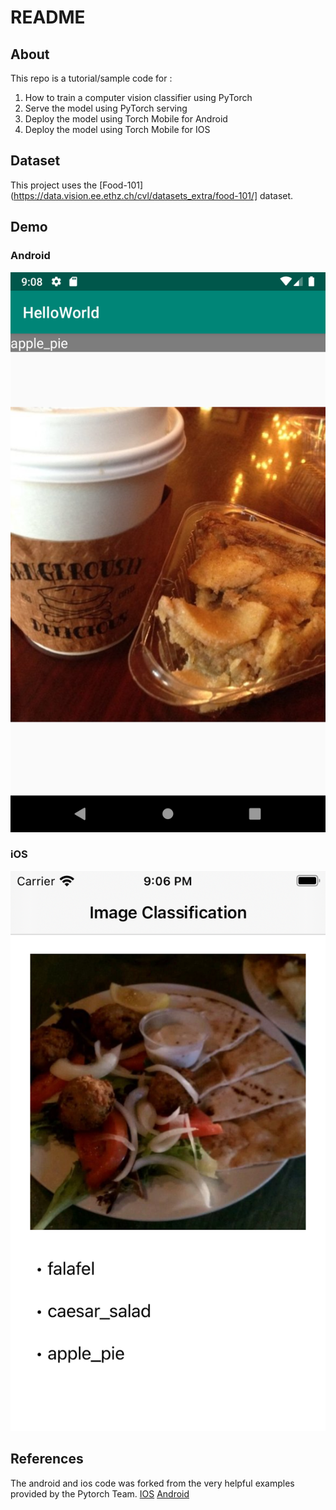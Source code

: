 # README



## About

This repo is a tutorial/sample code for :
1. How to train a computer vision classifier using PyTorch
2. Serve the model using PyTorch serving
3. Deploy the model using Torch Mobile for Android
4. Deploy the model using Torch Mobile for IOS



## Dataset

This project uses the [Food-101](https://data.vision.ee.ethz.ch/cvl/datasets_extra/food-101/] dataset.



## Demo 


### Android 
![android](assets/android.png)


### iOS

![ios](assets/ios.png)



## References

The android and ios code was forked from the very helpful examples provided by the Pytorch Team.
[IOS](https://github.com/pytorch/ios-demo-app)
[Android](https://github.com/pytorch/android-demo-app)
